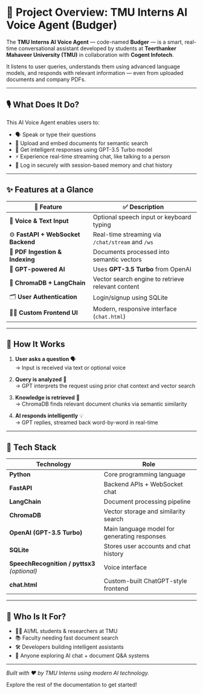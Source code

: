 # 🧠 Project Overview: TMU Interns AI Voice Agent (Budger)

The **TMU Interns AI Voice Agent** — code-named **Budger** — is a smart, real-time conversational assistant developed by students at **Teerthanker Mahaveer University (TMU)** in collaboration with **Cogent Infotech**.

It listens to user queries, understands them using advanced language models, and responds with relevant information — even from uploaded documents and company PDFs.

---

## 🎙️ What Does It Do?

This AI Voice Agent enables users to:

- 🗣️ Speak or type their questions
- 📄 Upload and embed documents for semantic search
- 💬 Get intelligent responses using GPT-3.5 Turbo model
- ⚡ Experience real-time streaming chat, like talking to a person
- 🔐 Log in securely with session-based memory and chat history

---

## ✨ Features at a Glance

| 🔧 Feature                         | ✅ Description |
|----------------------------------|----------------|
| 🎤 **Voice & Text Input**         | Optional speech input or keyboard typing |
| ⚙️ **FastAPI + WebSocket Backend**| Real-time streaming via `/chat/stream` and `/ws` |
| 📄 **PDF Ingestion & Indexing**   | Documents processed into semantic vectors |
| 🧠 **GPT-powered AI**             | Uses **GPT-3.5 Turbo** from OpenAI |
| 🔎 **ChromaDB + LangChain**       | Vector search engine to retrieve relevant content |
| 🗂️ **User Authentication**        | Login/signup using SQLite |
| 🧑‍💻 **Custom Frontend UI**        | Modern, responsive interface (`chat.html`) |

---

## 🔬 How It Works

1. **User asks a question** 🗣️  
   → Input is received via text or optional voice

2. **Query is analyzed** 🤖  
   → GPT interprets the request using prior chat context and vector search

3. **Knowledge is retrieved** 📄  
   → ChromaDB finds relevant document chunks via semantic similarity

4. **AI responds intelligently** 💡  
   → GPT replies, streamed back word-by-word in real-time

---

## 🧰 Tech Stack

| Technology | Role |
|------------|------|
| **Python** | Core programming language |
| **FastAPI** | Backend APIs + WebSocket chat |
| **LangChain** | Document processing pipeline |
| **ChromaDB** | Vector storage and similarity search |
| **OpenAI (GPT-3.5 Turbo)** | Main language model for generating responses |
| **SQLite** | Stores user accounts and chat history |
| **SpeechRecognition / pyttsx3** *(optional)* | Voice interface |
| **chat.html** | Custom-built ChatGPT-style frontend |

---

## 🏁 Who Is It For?

- 🧑‍🎓 AI/ML students & researchers at TMU  
- 📚 Faculty needing fast document search  
- 🛠️ Developers building intelligent assistants  
- 🧠 Anyone exploring AI chat + document Q&A systems

---

*Built with ❤️ by TMU Interns using modern AI technology.*

Explore the rest of the documentation to get started!
